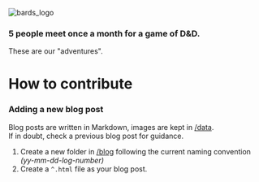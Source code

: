 ![bards_logo](https://cloud.githubusercontent.com/assets/1515961/24837058/46d6bac2-1d23-11e7-92a1-15ef9f92dd93.png)

### 5 people meet once a month for a game of D&D.
These are our "adventures".

# How to contribute
### Adding a new blog post

Blog posts are written in Markdown, images are kept in [/data](https://github.com/notshi/bards/tree/master/plated/source/data).  
If in doubt, check a previous blog post for guidance.

1. Create a new folder in [/blog](https://github.com/notshi/bards/tree/master/plated/source/blog) following the current naming convention _(yy-mm-dd-log-number)_
2. Create a ```^.html``` file as your blog post.
